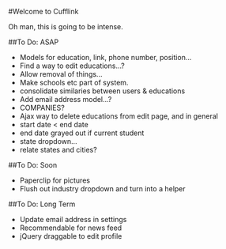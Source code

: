 #Welcome to Cufflink

Oh man, this is going to be intense.

##To Do: ASAP

* Models for education, link, phone number, position...
* Find a way to edit educations...?
* Allow removal of things...
* Make schools etc part of system.
* consolidate similaries between users & educations
* Add email address model...?
* COMPANIES?
* Ajax way to delete educations from edit page, and in general
* start date < end date
* end date grayed out if current student
* state dropdown...
* relate states and cities?

##To Do: Soon

* Paperclip for pictures
* Flush out industry dropdown and turn into a helper

##To Do: Long Term

* Update email address in settings
* Recommendable for news feed
* jQuery draggable to edit profile

